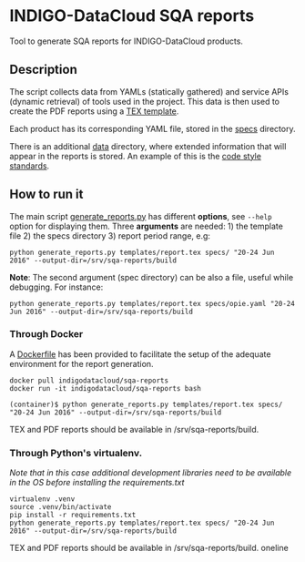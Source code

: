 # INDIGO-DataCloud SQA reports

Tool to generate SQA reports for INDIGO-DataCloud products.

## Description

The script collects data from YAMLs (statically gathered) and service APIs (dynamic retrieval) of tools used in the project. This data is then used to create the PDF reports using a [TEX template](templates/report.tex).

Each product has its corresponding YAML file, stored in the [specs](specs) directory.

There is an additional [data](data) directory, where extended information that will appear in the reports is stored. An example of this is the [code style standards](data/code_style.yaml).

## How to run it

The main script [generate_reports.py](generate_reports.py) has different **options**, see `--help` option for displaying them. Three **arguments** are needed: 1) the template file 2) the specs directory 3) report period range, e.g:
```{r, engine='bash', count_lines}
python generate_reports.py templates/report.tex specs/ "20-24 Jun 2016" --output-dir=/srv/sqa-reports/build
```

**Note**: The second argument (spec directory) can be also a file, useful while debugging. For instance:
```{r, engine='bash', count_lines}
python generate_reports.py templates/report.tex specs/opie.yaml "20-24 Jun 2016" --output-dir=/srv/sqa-reports/build
```

### Through Docker

A [Dockerfile](docker/Dockerfile) has been provided to facilitate the setup of the adequate environment for the report generation.

```{r, engine='bash', count_lines}
docker pull indigodatacloud/sqa-reports
docker run -it indigodatacloud/sqa-reports bash

(container)$ python generate_reports.py templates/report.tex specs/ "20-24 Jun 2016" --output-dir=/srv/sqa-reports/build
```

TEX and PDF reports should be available in /srv/sqa-reports/build.

### Through Python's virtualenv.

*Note that in this case additional development libraries need to be available in the OS before installing the requirements.txt*

```{r, engine='bash', count_lines}
virtualenv .venv
source .venv/bin/activate
pip install -r requirements.txt
python generate_reports.py templates/report.tex specs/ "20-24 Jun 2016" --output-dir=/srv/sqa-reports/build
```

TEX and PDF reports should be available in /srv/sqa-reports/build.
oneline
